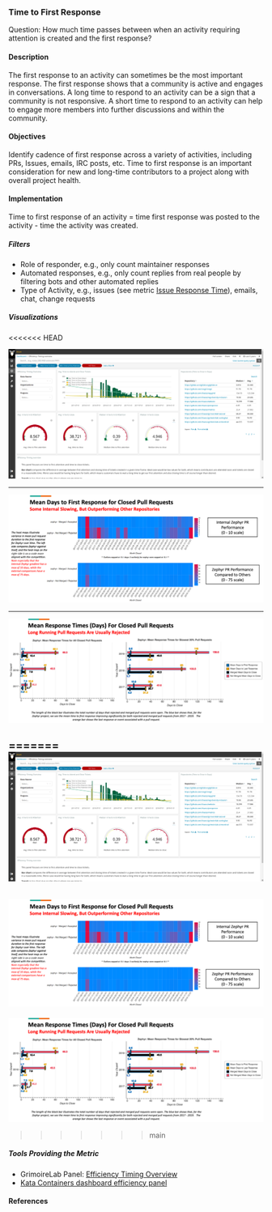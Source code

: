 ### Time to First Response 

Question: How much time passes between when an activity requiring attention is created and the first response? 


#### Description

The first response to an activity can sometimes be the most important response. The first response shows that a community is active and engages in conversations. A long time to respond to an activity can be a sign that a community is not responsive. A short time to respond to an activity can help to engage more members into further discussions and within the community.


#### Objectives

Identify cadence of first response across a variety of activities, including PRs, Issues, emails, IRC posts, etc.  Time to first response is an important consideration for new and long-time contributors to a project along with overall project health. 


#### Implementation

Time to first response of an activity = time first response was posted to the activity - time the activity was created. 


##### Filters

* Role of responder, e.g., only count maintainer responses
* Automated responses, e.g., only count replies from real people by filtering bots and other automated replies
* Type of Activity, e.g., issues (see metric [Issue Response Time](https://github.com/chaoss/wg-evolution/blob/master/metrics/Issue_Response_Time.md)), emails, chat, change requests


##### Visualizations
<<<<<<< HEAD

![GrimoireLab Panel: Efficiency Timing Overview](images/time-to-first-response_efficiency-timing-overview.png)

---------

![Augur Visualization: Time to First Response Heat Map ](images/time-to-first-response_augur-ttc-1.png)

---------

![Augur Visualization: Mean Response Times](images/time-to-first-response_augur-ttc-2.png)


=======
![GrimoireLab Panel: Efficiency Timing Overview](images/time-to-first-response_efficiency-timing-overview.png)
---------
![Augur Visualization: Time to First Response Heat Map ](images/time-to-first-response_augur-ttc-1.png)
---------
![Augur Visualization: Mean Response Times](images/time-to-first-response_augur-ttc-2.png)

>>>>>>> main
##### Tools Providing the Metric

* GrimoireLab Panel: [Efficiency Timing Overview](https://chaoss.github.io/grimoirelab-sigils/panels/efficiency-timing-overview/)
* [Kata Containers dashboard efficiency panel](https://katacontainers.biterg.io/app/kibana#/dashboard/cbbdd920-288c-11e9-b662-975152e57997)

#### References


